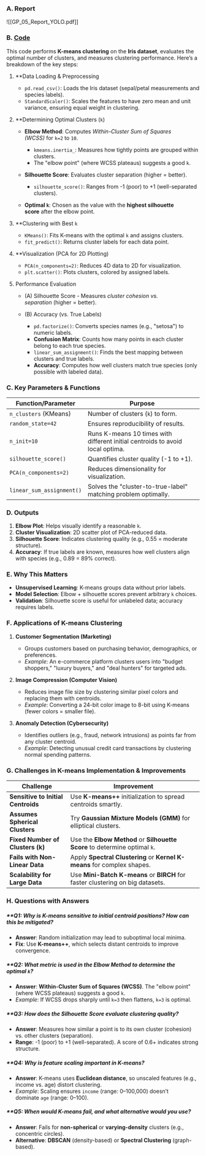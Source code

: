 
### A. Report
![[GP_05_Report_YOLO.pdf]]

### B. [Code](file:///d%3A/Projects/Learnings-CV/K-MeansClustering/K-Mean.ipynb)

This code performs **K-means clustering** on the **Iris dataset**, evaluates the optimal number of clusters, and measures clustering performance. Here’s a breakdown of the key steps:

1. **Data Loading & Preprocessing
	
	- `pd.read_csv()`: Loads the Iris dataset (sepal/petal measurements and species labels).
	- `StandardScaler()`: Scales the features to have zero mean and unit variance, ensuring equal weight in clustering.
	
2. **Determining Optimal Clusters (`k`)
	
	- **Elbow Method**: Computes *Within-Cluster Sum of Squares (WCSS)* for `k=2` to `10`.
	    - `kmeans.inertia_`: Measures how tightly points are grouped within clusters.
	    - The "elbow point" (where WCSS plateaus) suggests a good `k`.
		
	- **Silhouette Score**: Evaluates cluster separation (higher = better).
	    - `silhouette_score()`: Ranges from -1 (poor) to +1 (well-separated clusters).
	    
	- **Optimal `k`**: Chosen as the value with the **highest silhouette score** after the elbow point.
	
3. **Clustering with Best `k`
	- `KMeans()`: Fits K-means with the optimal `k` and assigns clusters.
	- `fit_predict()`: Returns cluster labels for each data point.
	
4. **Visualization (PCA for 2D Plotting)
	- `PCA(n_components=2)`: Reduces 4D data to 2D for visualization.
	- `plt.scatter()`: Plots clusters, colored by assigned labels.
	
5. Performance Evaluation
	
	- (A) Silhouette Score - Measures *cluster cohesion vs. separation* (higher = better).
		
	- (B) Accuracy (vs. True Labels)
		- `pd.factorize()`: Converts species names (e.g., "setosa") to numeric labels.
		- **Confusion Matrix**: Counts how many points in each cluster belong to each true species.
		- `linear_sum_assignment()`: Finds the best mapping between clusters and true labels.
		- **Accuracy**: Computes how well clusters match true species (only possible with labeled data).
	
### C. Key Parameters & Functions

|**Function/Parameter**|**Purpose**|
|---|---|
|`n_clusters` (KMeans)|Number of clusters (`k`) to form.|
|`random_state=42`|Ensures reproducibility of results.|
|`n_init=10`|Runs K-means 10 times with different initial centroids to avoid local optima.|
|`silhouette_score()`|Quantifies cluster quality (-1 to +1).|
|`PCA(n_components=2)`|Reduces dimensionality for visualization.|
|`linear_sum_assignment()`|Solves the "cluster-to-true-label" matching problem optimally.|
### D. Outputs

1. **Elbow Plot**: Helps visually identify a reasonable `k`.
2. **Cluster Visualization**: 2D scatter plot of PCA-reduced data.
3. **Silhouette Score**: Indicates clustering quality (e.g., 0.55 = moderate structure).
4. **Accuracy**: If true labels are known, measures how well clusters align with species (e.g., 0.89 = 89% correct).

### E. Why This Matters

- **Unsupervised Learning**: K-means groups data without prior labels.
- **Model Selection**: Elbow + silhouette scores prevent arbitrary `k` choices.
- **Validation**: Silhouette score is useful for unlabeled data; accuracy requires labels.

### F. Applications of K-means Clustering

1. **Customer Segmentation (Marketing)**
	
    - Groups customers based on purchasing behavior, demographics, or preferences.
    - _Example_: An e-commerce platform clusters users into "budget shoppers," "luxury buyers," and "deal hunters" for targeted ads.

2. **Image Compression (Computer Vision)**
	
    - Reduces image file size by clustering similar pixel colors and replacing them with centroids.
    - _Example_: Converting a 24-bit color image to 8-bit using K-means (fewer colors = smaller file).

3. **Anomaly Detection (Cybersecurity)**
	
    - Identifies outliers (e.g., fraud, network intrusions) as points far from any cluster centroid.
    - _Example_: Detecting unusual credit card transactions by clustering normal spending patterns.

### G. Challenges in K-means Implementation & Improvements

|**Challenge**|**Improvement**|
|---|---|
|**Sensitive to Initial Centroids**|Use **K-means++** initialization to spread centroids smartly.|
|**Assumes Spherical Clusters**|Try **Gaussian Mixture Models (GMM)** for elliptical clusters.|
|**Fixed Number of Clusters (k)**|Use the **Elbow Method** or **Silhouette Score** to determine optimal `k`.|
|**Fails with Non-Linear Data**|Apply **Spectral Clustering** or **Kernel K-means** for complex shapes.|
|**Scalability for Large Data**|Use **Mini-Batch K-means** or **BIRCH** for faster clustering on big datasets.|
### H. Questions with Answers

##### **Q1: Why is K-means sensitive to initial centroid positions? How can this be mitigated?

- **Answer**: Random initialization may lead to suboptimal local minima.
- **Fix**: Use **K-means++**, which selects distant centroids to improve convergence.

##### **Q2: What metric is used in the Elbow Method to determine the optimal `k`?

- **Answer**: **Within-Cluster Sum of Squares (WCSS)**. The "elbow point" (where WCSS plateaus) suggests a good `k`.
- _Example_: If WCSS drops sharply until `k=3` then flattens, `k=3` is optimal.

##### **Q3: How does the Silhouette Score evaluate clustering quality?

- **Answer**: Measures how similar a point is to its own cluster (cohesion) vs. other clusters (separation).
- **Range**: -1 (poor) to +1 (well-separated). A score of 0.6+ indicates strong structure.

##### **Q4: Why is feature scaling important in K-means?

- **Answer**: K-means uses **Euclidean distance**, so unscaled features (e.g., income vs. age) distort clustering.
- _Example_: Scaling ensures `income` (range: 0–100,000) doesn’t dominate `age` (range: 0–100).

##### **Q5: When would K-means fail, and what alternative would you use?

- **Answer**: Fails for **non-spherical** or **varying-density** clusters (e.g., concentric circles).
- **Alternative**: **DBSCAN** (density-based) or **Spectral Clustering** (graph-based).